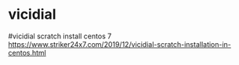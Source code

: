 # vicidial
#vicidial scratch install centos 7
https://www.striker24x7.com/2019/12/vicidial-scratch-installation-in-centos.html
